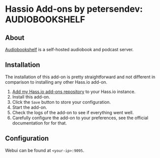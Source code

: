 # Hassio Add-ons by petersendev: AUDIOBOOKSHELF

## About

[Audiobookshelf](https://github.com/advplyr/audiobookshelf) is a self-hosted audiobook and podcast server.

## Installation

The installation of this add-on is pretty straightforward and not different in
comparison to installing any other Hass.io add-on.

1. [Add my Hass.io add-ons repository][repository] to your Hass.io instance.
1. Install this add-on.
1. Click the `Save` button to store your configuration.
1. Start the add-on.
1. Check the logs of the add-on to see if everything went well.
1. Carefully configure the add-on to your preferences, see the official documentation for for that.


## Configuration

Webui can be found at `<your-ip>:9095`.

[repository]: https://github.com/petersendev/hassio-addons